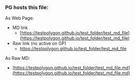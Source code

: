 ### PG hosts this file:

As Web Page:
  - MD link
    - [https://testpolygon.github.io/test_folder/test_md_file](https://testpolygon.github.io/test_folder/test_md_file)
  - Raw link (no active on GP)
    - https://testpolygon.github.io/test_folder/test_md_file 
 
As Raw MD:
 - [https://testpolygon.github.io/test_folder/test_md_file.md](https://testpolygon.github.io/test_folder/test_md_file.md)
